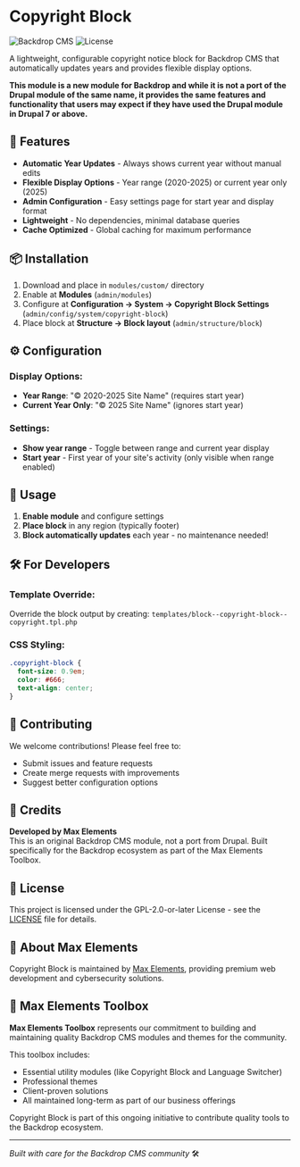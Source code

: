 # Copyright Block

![Backdrop CMS](https://img.shields.io/badge/Backdrop-CMS-0073aa.svg)
![License](https://img.shields.io/badge/license-GPL--2.0--or--later-green.svg)

A lightweight, configurable copyright notice block for Backdrop CMS that automatically updates years and provides flexible display options.

**This module is a new module for Backdrop and while it is not a port of the Drupal module of the same name, it provides the same features and functionality that users may expect if they have used the Drupal module in Drupal 7 or above.**

## 🚀 Features

- **Automatic Year Updates** - Always shows current year without manual edits
- **Flexible Display Options** - Year range (2020-2025) or current year only (2025)
- **Admin Configuration** - Easy settings page for start year and display format
- **Lightweight** - No dependencies, minimal database queries
- **Cache Optimized** - Global caching for maximum performance

## 📦 Installation

1. Download and place in `modules/custom/` directory
2. Enable at **Modules** (`admin/modules`)
3. Configure at **Configuration → System → Copyright Block Settings** (`admin/config/system/copyright-block`)
4. Place block at **Structure → Block layout** (`admin/structure/block`)

## ⚙️ Configuration

### Display Options:
- **Year Range**: "© 2020-2025 Site Name" (requires start year)
- **Current Year Only**: "© 2025 Site Name" (ignores start year)

### Settings:
- **Show year range** - Toggle between range and current year display
- **Start year** - First year of your site's activity (only visible when range enabled)

## 🎯 Usage

1. **Enable module** and configure settings
2. **Place block** in any region (typically footer)
3. **Block automatically updates** each year - no maintenance needed!

## 🛠️ For Developers

### Template Override:
Override the block output by creating:
`templates/block--copyright-block--copyright.tpl.php`

### CSS Styling:
```css
.copyright-block {
  font-size: 0.9em;
  color: #666;
  text-align: center;
}
```

## 🤝 Contributing

We welcome contributions! Please feel free to:
- Submit issues and feature requests
- Create merge requests with improvements
- Suggest better configuration options

## 👤 Credits

**Developed by Max Elements**  
This is an original Backdrop CMS module, not a port from Drupal. 
Built specifically for the Backdrop ecosystem as part of the Max Elements Toolbox.

## 📄 License

This project is licensed under the GPL-2.0-or-later License - see the [LICENSE](LICENSE) file for details.

## 🏢 About Max Elements

Copyright Block is maintained by [Max Elements](https://max-elements.com/), providing premium web development and cybersecurity solutions.

## 🧰 Max Elements Toolbox

**Max Elements Toolbox** represents our commitment to building and maintaining quality Backdrop CMS modules and themes for the community.

This toolbox includes:
- Essential utility modules (like Copyright Block and Language Switcher)
- Professional themes
- Client-proven solutions  
- All maintained long-term as part of our business offerings

Copyright Block is part of this ongoing initiative to contribute quality tools to the Backdrop ecosystem.

---

*Built with care for the Backdrop CMS community* 🛠️
